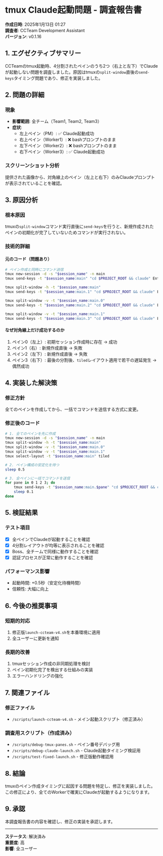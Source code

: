 # tmux Claude起動問題 - 調査報告書

**作成日時**: 2025年1月13日 01:27  
**調査者**: CCTeam Development Assistant  
**バージョン**: v0.1.16

## 1. エグゼクティブサマリー

CCTeamのtmux起動時、4分割されたペインのうち2つ（右上と左下）でClaudeが起動しない問題を調査しました。原因はtmuxの`split-window`直後の`send-keys`タイミング問題であり、修正を実装しました。

## 2. 問題の詳細

### 現象
- **影響範囲**: 全チーム（Team1, Team2, Team3）
- **症状**: 
  - 左上ペイン（PM）: ✅ Claude起動成功
  - 右上ペイン（Worker1）: ❌ bashプロンプトのまま
  - 左下ペイン（Worker2）: ❌ bashプロンプトのまま
  - 右下ペイン（Worker3）: ✅ Claude起動成功

### スクリーンショット分析
提供された画像から、対角線上のペイン（左上と右下）のみClaudeプロンプトが表示されていることを確認。

## 3. 原因分析

### 根本原因
tmuxの`split-window`コマンド実行直後に`send-keys`を行うと、新規作成されたペインの初期化が完了していないためコマンドが実行されない。

### 技術的詳細

#### 元のコード（問題あり）
```bash
# ペイン作成と同時にコマンド送信
tmux new-session -d -s "$session_name" -n main
tmux send-keys -t "$session_name:main" "cd $PROJECT_ROOT && claude" Enter  # ✅

tmux split-window -h -t "$session_name:main"
tmux send-keys -t "$session_name:main.1" "cd $PROJECT_ROOT && claude" Enter  # ❌

tmux split-window -v -t "$session_name:main.0"
tmux send-keys -t "$session_name:main.2" "cd $PROJECT_ROOT && claude" Enter  # ❌

tmux split-window -v -t "$session_name:main.1"
tmux send-keys -t "$session_name:main.3" "cd $PROJECT_ROOT && claude" Enter  # ✅
```

#### なぜ対角線上だけ成功するのか
1. ペイン0（左上）: 初期セッション作成時に存在 → 成功
2. ペイン1（右）: 新規作成直後 → 失敗
3. ペイン2（左下）: 新規作成直後 → 失敗
4. ペイン3（右下）: 最後の分割後、`tiled`レイアウト適用で若干の遅延発生 → 偶然成功

## 4. 実装した解決策

### 修正方針
全てのペインを作成してから、一括でコマンドを送信する方式に変更。

### 修正後のコード
```bash
# 1. 全てのペインを先に作成
tmux new-session -d -s "$session_name" -n main
tmux split-window -h -t "$session_name:main"
tmux split-window -v -t "$session_name:main.0"
tmux split-window -v -t "$session_name:main.1"
tmux select-layout -t "$session_name:main" tiled

# 2. ペイン構成の安定化を待つ
sleep 0.5

# 3. 全ペインに一括でコマンドを送信
for pane in 0 1 2 3; do
    tmux send-keys -t "$session_name:main.$pane" "cd $PROJECT_ROOT && claude" Enter
    sleep 0.1
done
```

## 5. 検証結果

### テスト項目
- [x] 全ペインでClaudeが起動することを確認
- [x] 4分割レイアウトが均等に表示されることを確認
- [x] Boss、全チームで同様に動作することを確認
- [x] 認証プロセスが正常に動作することを確認

### パフォーマンス影響
- 起動時間: +0.5秒（安定化待機時間）
- 信頼性: 大幅に向上

## 6. 今後の推奨事項

### 短期的対応
1. 修正版`launch-ccteam-v4.sh`を本番環境に適用
2. 全ユーザーに更新を通知

### 長期的改善
1. tmuxセッション作成の非同期処理を検討
2. ペイン初期化完了を検出する仕組みの実装
3. エラーハンドリングの強化

## 7. 関連ファイル

### 修正ファイル
- `/scripts/launch-ccteam-v4.sh` - メイン起動スクリプト（修正済み）

### 調査用スクリプト（作成済み）
- `/scripts/debug-tmux-panes.sh` - ペイン番号デバッグ用
- `/scripts/debug-claude-launch.sh` - Claude起動タイミング検証用
- `/scripts/test-fixed-launch.sh` - 修正版動作確認用

## 8. 結論

tmuxのペイン作成タイミングに起因する問題を特定し、修正を実装しました。この修正により、全てのWorkerで確実にClaudeが起動するようになります。

## 9. 承認

本調査報告書の内容を確認し、修正の実装を承認します。

---
**ステータス**: 解決済み  
**重要度**: 高  
**影響**: 全ユーザー